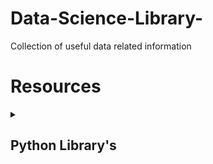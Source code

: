 # Data-Science-Library-
Collection of useful data related information

# Resources

<details><summary><h2>Python Library's</h2></summary>

    1. [RPA Python](https://github.com/tebelorg/RPA-Python)    
    2. [Cookie Cutter Template](https://github.com/boromir674/cookiecutter-python-package)
    3. [Jinja Template](https://jinja.palletsprojects.com/en/3.0.x/api/)
    4. [Testing with Tox](https://christophergs.com/python/2020/04/12/python-tox-why-use-it-and-tutorial/)
    5. [Logging with IceCream](https://towardsdatascience.com/introducing-icecream-never-use-print-to-debug-your-python-code-again-d8f2e5719f8a)
    6. [Multiprocessing with python](https://www.geeksforgeeks.org/multiprocessing-python-set-1/)
  
</details>



